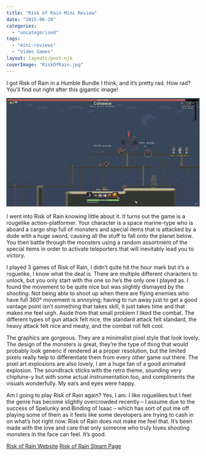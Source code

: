 ```yaml
---
title: "Risk of Rain Mini Review"
date: "2015-06-20"
categories: 
  - "uncategorised"
tags: 
  - "mini-reviews"
  - "Video Games"
layout: layouts/post.njk
coverImage: "RiskOfRain.jpg"
---
```


I got Risk of Rain in a Humble Bundle I think, and it’s pretty rad. How rad? You’ll find out right after this gigantic image!

![Risk of Rain](images/RiskOfRain.jpg "Risk of Rain")

I went into Risk of Rain knowing little about it. It turns out the game is a rougelike action-platformer. Your character is a space marine-type who is aboard a cargo ship full of monsters and special items that is attacked by a dude with a huge sword, causing all the stuff to fall onto the planet below. You then battle through the monsters using a random assortment of the special items in order to activate teleporters that will inevitably lead you to victory.

I played 3 games of Risk of Rain, I didn’t quite hit the hour mark but it’s a roguelike, I know what the deal is. There are multiple different characters to unlock, but you only start with the one so he’s the only one I played as. I found the movement to be quite nice but was slightly dismayed by the shooting. Not being able to shoot up when there are flying enemies who have full 360° movement is annoying; having to run away just to get a good vantage point isn’t something that takes skill, it just takes time and that makes me feel urgh. Aside from that small problem I liked the combat. The different types of gun attack felt nice, the standard attack felt standard, the heavy attack felt nice and meaty, and the combat roll felt cool.

The graphics are gorgeous. They are a minimalist pixel style that look lovely. The design of the monsters is great, they’re the type of thing that would probably look generic if rendered at a proper resolution, but the limited pixels really help to differentiate them from every other game out there. The pixel art explosions are also lovely, I am a huge fan of a good animated explosion. The soundtrack sticks with the retro theme, sounding very chiptune-y but with some actual instrumentation too, and compliments the visuals wonderfully. My ears and eyes were happy.

Am I going to play Risk of Rain again? Yes, I am. I like roguelikes but I feel the genre has become slightly overcrowded recently – I assume due to the success of Spelunky and Binding of Isaac – which has sort of put me off playing some of them as it feels like some developers are trying to cash in on what’s hot right now. Risk of Rain does not make me feel that. It’s been made with the love and care that only someone who truly loves shooting monsters in the face can feel. It’s good.

[Risk of Rain Website](https://riskofraingame.com/) [Risk of Rain Steam Page](http://store.steampowered.com/app/248820/Risk_of_Rain/)
